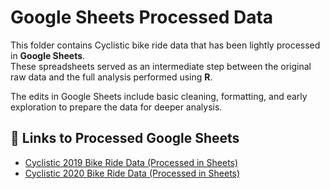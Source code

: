 # Google Sheets Processed Data

This folder contains Cyclistic bike ride data that has been lightly processed in **Google Sheets**.  
These spreadsheets served as an intermediate step between the original raw data and the full analysis performed using **R**.

The edits in Google Sheets include basic cleaning, formatting, and early exploration to prepare the data for deeper analysis.

## 📂 Links to Processed Google Sheets

- [Cyclistic 2019 Bike Ride Data (Processed in Sheets)](https://docs.google.com/spreadsheets/d/11b8FpRSX5tSpLxax8eupftj3uYYRUbuw-4UJ4UgLgOQ/edit?usp=sharing)
- [Cyclistic 2020 Bike Ride Data (Processed in Sheets)](https://docs.google.com/spreadsheets/d/1zTI8XJbsWBu7BZ_DR1C9FIe_3f6GArDe77_EJdOMkAw/edit?usp=sharing)
